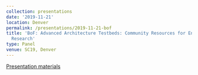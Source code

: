 ```yaml
---
collection: presentations
date: '2019-11-21'
location: Denver
permalink: /presentations/2019-11-21-bof
title: 'BoF: Advanced Architecture Testbeds: Community Resources for Enhanced HPC
  Research'
type: Panel
venue: SC19, Denver
---
```


[Presentation materials](https://sc19.supercomputing.org/presentation/?id=bof227&sess=sess343)

